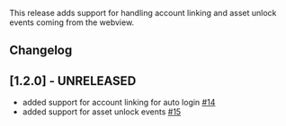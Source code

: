 This release adds support for handling account linking and asset unlock events coming from the webview.

## Changelog

## [1.2.0] - UNRELEASED
- added support for account linking for auto login [#14](https://github.com/readyplayerme/rpm-unity-sdk-webview/pull/14)
- added support for asset unlock events [#15](https://github.com/readyplayerme/rpm-unity-sdk-webview/pull/15)